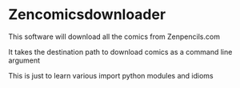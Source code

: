# Zencomicsdownloader

This software will download all the comics from Zenpencils.com

It takes the destination path to download comics as a command line argument

This is just to learn various import python modules and idioms
